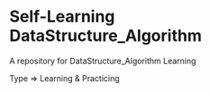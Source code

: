 ﻿# Self-Learning DataStructure_Algorithm

A repository for DataStructure_Algorithm Learning

Type => Learning & Practicing
